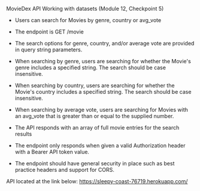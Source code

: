 MovieDex API
Working with datasets (Module 12, Checkpoint 5)

- Users can search for Movies by genre, country or avg_vote

- The endpoint is GET /movie

- The search options for genre, country, and/or average vote are provided in query string parameters.

- When searching by genre, users are searching for whether the Movie's genre includes a specified string. The search should be case insensitive.

- When searching by country, users are searching for whether the Movie's country includes a specified string. The search should be case insensitive.

- When searching by average vote, users are searching for Movies with an avg_vote that is greater than or equal to the supplied number.

- The API responds with an array of full movie entries for the search results

- The endpoint only responds when given a valid Authorization header with a Bearer API token value.

- The endpoint should have general security in place such as best practice headers and support for CORS.

API located at the link below:
https://sleepy-coast-76719.herokuapp.com/